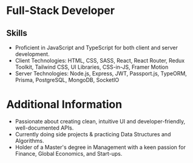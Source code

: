 # Full-Stack Developer

## Skills
- Proficient in JavaScript and TypeScript for both client and server development.
- Client Technologies: HTML, CSS, SASS, React, React Router, Redux Toolkit, Tailwind CSS, UI Libraries, CSS-in-JS, Framer Motion
- Server Technologies: Node.js, Express, JWT, Passport.js, TypeORM, Prisma, PostgreSQL, MongoDB, SocketIO

# Additional Information
- Passionate about creating clean, intuitive UI and developer-friendly, well-documented APIs.
- Currently doing side projects & practicing Data Structures and Algorithms.
- Holder of a Master's degree in Management with a keen passion for Finance, Global Economics, and Start-ups.
